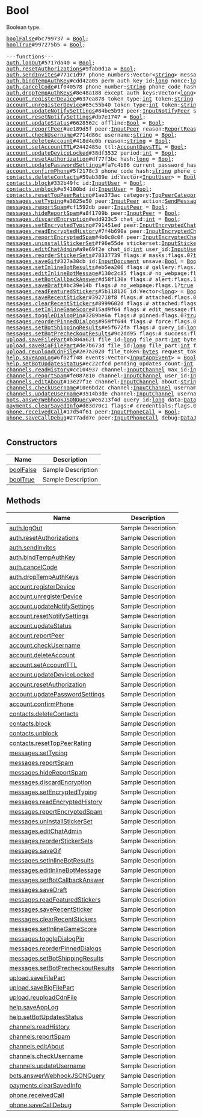 # Bool

Boolean type.

<pre>
<a href="../constructor/boolFalse.md">boolFalse</a>#bc799737 = <a href="../type/Bool.md">Bool</a>;
<a href="../constructor/boolTrue.md">boolTrue</a>#997275b5 = <a href="../type/Bool.md">Bool</a>;

---functions---
<a href="../method/auth.logOut.md">auth.logOut</a>#5717da40 = <a href="../type/Bool.md">Bool</a>;
<a href="../method/auth.resetAuthorizations.md">auth.resetAuthorizations</a>#9fab0d1a = <a href="../type/Bool.md">Bool</a>;
<a href="../method/auth.sendInvites.md">auth.sendInvites</a>#771c1d97 phone_numbers:Vector&lt;<a href="../type/string.md">string</a>&gt; message:<a href="../type/string.md">string</a> = <a href="../type/Bool.md">Bool</a>;
<a href="../method/auth.bindTempAuthKey.md">auth.bindTempAuthKey</a>#cdd42a05 perm_auth_key_id:<a href="../type/long.md">long</a> nonce:<a href="../type/long.md">long</a> expires_at:<a href="../type/int.md">int</a> encrypted_message:<a href="../type/bytes.md">bytes</a> = <a href="../type/Bool.md">Bool</a>;
<a href="../method/auth.cancelCode.md">auth.cancelCode</a>#1f040578 phone_number:<a href="../type/string.md">string</a> phone_code_hash:<a href="../type/string.md">string</a> = <a href="../type/Bool.md">Bool</a>;
<a href="../method/auth.dropTempAuthKeys.md">auth.dropTempAuthKeys</a>#8e48a188 except_auth_keys:Vector&lt;<a href="../type/long.md">long</a>&gt; = <a href="../type/Bool.md">Bool</a>;
<a href="../method/account.registerDevice.md">account.registerDevice</a>#637ea878 token_type:<a href="../type/int.md">int</a> token:<a href="../type/string.md">string</a> = <a href="../type/Bool.md">Bool</a>;
<a href="../method/account.unregisterDevice.md">account.unregisterDevice</a>#65c55b40 token_type:<a href="../type/int.md">int</a> token:<a href="../type/string.md">string</a> = <a href="../type/Bool.md">Bool</a>;
<a href="../method/account.updateNotifySettings.md">account.updateNotifySettings</a>#84be5b93 peer:<a href="../type/InputNotifyPeer.md">InputNotifyPeer</a> settings:<a href="../type/InputPeerNotifySettings.md">InputPeerNotifySettings</a> = <a href="../type/Bool.md">Bool</a>;
<a href="../method/account.resetNotifySettings.md">account.resetNotifySettings</a>#db7e1747 = <a href="../type/Bool.md">Bool</a>;
<a href="../method/account.updateStatus.md">account.updateStatus</a>#6628562c offline:<a href="../type/Bool.md">Bool</a> = <a href="../type/Bool.md">Bool</a>;
<a href="../method/account.reportPeer.md">account.reportPeer</a>#ae189d5f peer:<a href="../type/InputPeer.md">InputPeer</a> reason:<a href="../type/ReportReason.md">ReportReason</a> = <a href="../type/Bool.md">Bool</a>;
<a href="../method/account.checkUsername.md">account.checkUsername</a>#2714d86c username:<a href="../type/string.md">string</a> = <a href="../type/Bool.md">Bool</a>;
<a href="../method/account.deleteAccount.md">account.deleteAccount</a>#418d4e0b reason:<a href="../type/string.md">string</a> = <a href="../type/Bool.md">Bool</a>;
<a href="../method/account.setAccountTTL.md">account.setAccountTTL</a>#2442485e ttl:<a href="../type/AccountDaysTTL.md">AccountDaysTTL</a> = <a href="../type/Bool.md">Bool</a>;
<a href="../method/account.updateDeviceLocked.md">account.updateDeviceLocked</a>#38df3532 period:<a href="../type/int.md">int</a> = <a href="../type/Bool.md">Bool</a>;
<a href="../method/account.resetAuthorization.md">account.resetAuthorization</a>#df77f3bc hash:<a href="../type/long.md">long</a> = <a href="../type/Bool.md">Bool</a>;
<a href="../method/account.updatePasswordSettings.md">account.updatePasswordSettings</a>#fa7c4b86 current_password_hash:<a href="../type/bytes.md">bytes</a> new_settings:<a href="../type/account.PasswordInputSettings.md">account.PasswordInputSettings</a> = <a href="../type/Bool.md">Bool</a>;
<a href="../method/account.confirmPhone.md">account.confirmPhone</a>#5f2178c3 phone_code_hash:<a href="../type/string.md">string</a> phone_code:<a href="../type/string.md">string</a> = <a href="../type/Bool.md">Bool</a>;
<a href="../method/contacts.deleteContacts.md">contacts.deleteContacts</a>#59ab389e id:Vector&lt;<a href="../type/InputUser.md">InputUser</a>&gt; = <a href="../type/Bool.md">Bool</a>;
<a href="../method/contacts.block.md">contacts.block</a>#332b49fc id:<a href="../type/InputUser.md">InputUser</a> = <a href="../type/Bool.md">Bool</a>;
<a href="../method/contacts.unblock.md">contacts.unblock</a>#e54100bd id:<a href="../type/InputUser.md">InputUser</a> = <a href="../type/Bool.md">Bool</a>;
<a href="../method/contacts.resetTopPeerRating.md">contacts.resetTopPeerRating</a>#1ae373ac category:<a href="../type/TopPeerCategory.md">TopPeerCategory</a> peer:<a href="../type/InputPeer.md">InputPeer</a> = <a href="../type/Bool.md">Bool</a>;
<a href="../method/messages.setTyping.md">messages.setTyping</a>#a3825e50 peer:<a href="../type/InputPeer.md">InputPeer</a> action:<a href="../type/SendMessageAction.md">SendMessageAction</a> = <a href="../type/Bool.md">Bool</a>;
<a href="../method/messages.reportSpam.md">messages.reportSpam</a>#cf1592db peer:<a href="../type/InputPeer.md">InputPeer</a> = <a href="../type/Bool.md">Bool</a>;
<a href="../method/messages.hideReportSpam.md">messages.hideReportSpam</a>#a8f1709b peer:<a href="../type/InputPeer.md">InputPeer</a> = <a href="../type/Bool.md">Bool</a>;
<a href="../method/messages.discardEncryption.md">messages.discardEncryption</a>#edd923c5 chat_id:<a href="../type/int.md">int</a> = <a href="../type/Bool.md">Bool</a>;
<a href="../method/messages.setEncryptedTyping.md">messages.setEncryptedTyping</a>#791451ed peer:<a href="../type/InputEncryptedChat.md">InputEncryptedChat</a> typing:<a href="../type/Bool.md">Bool</a> = <a href="../type/Bool.md">Bool</a>;
<a href="../method/messages.readEncryptedHistory.md">messages.readEncryptedHistory</a>#7f4b690a peer:<a href="../type/InputEncryptedChat.md">InputEncryptedChat</a> max_date:<a href="../type/int.md">int</a> = <a href="../type/Bool.md">Bool</a>;
<a href="../method/messages.reportEncryptedSpam.md">messages.reportEncryptedSpam</a>#4b0c8c0f peer:<a href="../type/InputEncryptedChat.md">InputEncryptedChat</a> = <a href="../type/Bool.md">Bool</a>;
<a href="../method/messages.uninstallStickerSet.md">messages.uninstallStickerSet</a>#f96e55de stickerset:<a href="../type/InputStickerSet.md">InputStickerSet</a> = <a href="../type/Bool.md">Bool</a>;
<a href="../method/messages.editChatAdmin.md">messages.editChatAdmin</a>#a9e69f2e chat_id:<a href="../type/int.md">int</a> user_id:<a href="../type/InputUser.md">InputUser</a> is_admin:<a href="../type/Bool.md">Bool</a> = <a href="../type/Bool.md">Bool</a>;
<a href="../method/messages.reorderStickerSets.md">messages.reorderStickerSets</a>#78337739 flags:# masks:flags.0?<a href="../type/true.md">true</a> order:Vector&lt;<a href="../type/long.md">long</a>&gt; = <a href="../type/Bool.md">Bool</a>;
<a href="../method/messages.saveGif.md">messages.saveGif</a>#327a30cb id:<a href="../type/InputDocument.md">InputDocument</a> unsave:<a href="../type/Bool.md">Bool</a> = <a href="../type/Bool.md">Bool</a>;
<a href="../method/messages.setInlineBotResults.md">messages.setInlineBotResults</a>#eb5ea206 flags:# gallery:flags.0?<a href="../type/true.md">true</a> private:flags.1?<a href="../type/true.md">true</a> query_id:<a href="../type/long.md">long</a> results:Vector&lt;<a href="../type/InputBotInlineResult.md">InputBotInlineResult</a>&gt; cache_time:<a href="../type/int.md">int</a> next_offset:flags.2?<a href="../type/string.md">string</a> switch_pm:flags.3?<a href="../type/InlineBotSwitchPM.md">InlineBotSwitchPM</a> = <a href="../type/Bool.md">Bool</a>;
<a href="../method/messages.editInlineBotMessage.md">messages.editInlineBotMessage</a>#130c2c85 flags:# no_webpage:flags.1?<a href="../type/true.md">true</a> id:<a href="../type/InputBotInlineMessageID.md">InputBotInlineMessageID</a> message:flags.11?<a href="../type/string.md">string</a> reply_markup:flags.2?<a href="../type/ReplyMarkup.md">ReplyMarkup</a> entities:flags.3?Vector&lt;<a href="../type/MessageEntity.md">MessageEntity</a>&gt; = <a href="../type/Bool.md">Bool</a>;
<a href="../method/messages.setBotCallbackAnswer.md">messages.setBotCallbackAnswer</a>#d58f130a flags:# alert:flags.1?<a href="../type/true.md">true</a> query_id:<a href="../type/long.md">long</a> message:flags.0?<a href="../type/string.md">string</a> url:flags.2?<a href="../type/string.md">string</a> cache_time:<a href="../type/int.md">int</a> = <a href="../type/Bool.md">Bool</a>;
<a href="../method/messages.saveDraft.md">messages.saveDraft</a>#bc39e14b flags:# no_webpage:flags.1?<a href="../type/true.md">true</a> reply_to_msg_id:flags.0?<a href="../type/int.md">int</a> peer:<a href="../type/InputPeer.md">InputPeer</a> message:<a href="../type/string.md">string</a> entities:flags.3?Vector&lt;<a href="../type/MessageEntity.md">MessageEntity</a>&gt; = <a href="../type/Bool.md">Bool</a>;
<a href="../method/messages.readFeaturedStickers.md">messages.readFeaturedStickers</a>#5b118126 id:Vector&lt;<a href="../type/long.md">long</a>&gt; = <a href="../type/Bool.md">Bool</a>;
<a href="../method/messages.saveRecentSticker.md">messages.saveRecentSticker</a>#392718f8 flags:# attached:flags.0?<a href="../type/true.md">true</a> id:<a href="../type/InputDocument.md">InputDocument</a> unsave:<a href="../type/Bool.md">Bool</a> = <a href="../type/Bool.md">Bool</a>;
<a href="../method/messages.clearRecentStickers.md">messages.clearRecentStickers</a>#8999602d flags:# attached:flags.0?<a href="../type/true.md">true</a> = <a href="../type/Bool.md">Bool</a>;
<a href="../method/messages.setInlineGameScore.md">messages.setInlineGameScore</a>#15ad9f64 flags:# edit_message:flags.0?<a href="../type/true.md">true</a> force:flags.1?<a href="../type/true.md">true</a> id:<a href="../type/InputBotInlineMessageID.md">InputBotInlineMessageID</a> user_id:<a href="../type/InputUser.md">InputUser</a> score:<a href="../type/int.md">int</a> = <a href="../type/Bool.md">Bool</a>;
<a href="../method/messages.toggleDialogPin.md">messages.toggleDialogPin</a>#3289be6a flags:# pinned:flags.0?<a href="../type/true.md">true</a> peer:<a href="../type/InputPeer.md">InputPeer</a> = <a href="../type/Bool.md">Bool</a>;
<a href="../method/messages.reorderPinnedDialogs.md">messages.reorderPinnedDialogs</a>#959ff644 flags:# force:flags.0?<a href="../type/true.md">true</a> order:Vector&lt;<a href="../type/InputPeer.md">InputPeer</a>&gt; = <a href="../type/Bool.md">Bool</a>;
<a href="../method/messages.setBotShippingResults.md">messages.setBotShippingResults</a>#e5f672fa flags:# query_id:<a href="../type/long.md">long</a> error:flags.0?<a href="../type/string.md">string</a> shipping_options:flags.1?Vector&lt;<a href="../type/ShippingOption.md">ShippingOption</a>&gt; = <a href="../type/Bool.md">Bool</a>;
<a href="../method/messages.setBotPrecheckoutResults.md">messages.setBotPrecheckoutResults</a>#9c2dd95 flags:# success:flags.1?<a href="../type/true.md">true</a> query_id:<a href="../type/long.md">long</a> error:flags.0?<a href="../type/string.md">string</a> = <a href="../type/Bool.md">Bool</a>;
<a href="../method/upload.saveFilePart.md">upload.saveFilePart</a>#b304a621 file_id:<a href="../type/long.md">long</a> file_part:<a href="../type/int.md">int</a> bytes:<a href="../type/bytes.md">bytes</a> = <a href="../type/Bool.md">Bool</a>;
<a href="../method/upload.saveBigFilePart.md">upload.saveBigFilePart</a>#de7b673d file_id:<a href="../type/long.md">long</a> file_part:<a href="../type/int.md">int</a> file_total_parts:<a href="../type/int.md">int</a> bytes:<a href="../type/bytes.md">bytes</a> = <a href="../type/Bool.md">Bool</a>;
<a href="../method/upload.reuploadCdnFile.md">upload.reuploadCdnFile</a>#2e7a2020 file_token:<a href="../type/bytes.md">bytes</a> request_token:<a href="../type/bytes.md">bytes</a> = <a href="../type/Bool.md">Bool</a>;
<a href="../method/help.saveAppLog.md">help.saveAppLog</a>#6f02f748 events:Vector&lt;<a href="../type/InputAppEvent.md">InputAppEvent</a>&gt; = <a href="../type/Bool.md">Bool</a>;
<a href="../method/help.setBotUpdatesStatus.md">help.setBotUpdatesStatus</a>#ec22cfcd pending_updates_count:<a href="../type/int.md">int</a> message:<a href="../type/string.md">string</a> = <a href="../type/Bool.md">Bool</a>;
<a href="../method/channels.readHistory.md">channels.readHistory</a>#cc104937 channel:<a href="../type/InputChannel.md">InputChannel</a> max_id:<a href="../type/int.md">int</a> = <a href="../type/Bool.md">Bool</a>;
<a href="../method/channels.reportSpam.md">channels.reportSpam</a>#fe087810 channel:<a href="../type/InputChannel.md">InputChannel</a> user_id:<a href="../type/InputUser.md">InputUser</a> id:Vector&lt;<a href="../type/int.md">int</a>&gt; = <a href="../type/Bool.md">Bool</a>;
<a href="../method/channels.editAbout.md">channels.editAbout</a>#13e27f1e channel:<a href="../type/InputChannel.md">InputChannel</a> about:<a href="../type/string.md">string</a> = <a href="../type/Bool.md">Bool</a>;
<a href="../method/channels.checkUsername.md">channels.checkUsername</a>#10e6bd2c channel:<a href="../type/InputChannel.md">InputChannel</a> username:<a href="../type/string.md">string</a> = <a href="../type/Bool.md">Bool</a>;
<a href="../method/channels.updateUsername.md">channels.updateUsername</a>#3514b3de channel:<a href="../type/InputChannel.md">InputChannel</a> username:<a href="../type/string.md">string</a> = <a href="../type/Bool.md">Bool</a>;
<a href="../method/bots.answerWebhookJSONQuery.md">bots.answerWebhookJSONQuery</a>#e6213f4d query_id:<a href="../type/long.md">long</a> data:<a href="../type/DataJSON.md">DataJSON</a> = <a href="../type/Bool.md">Bool</a>;
<a href="../method/payments.clearSavedInfo.md">payments.clearSavedInfo</a>#d83d70c1 flags:# credentials:flags.0?<a href="../type/true.md">true</a> info:flags.1?<a href="../type/true.md">true</a> = <a href="../type/Bool.md">Bool</a>;
<a href="../method/phone.receivedCall.md">phone.receivedCall</a>#17d54f61 peer:<a href="../type/InputPhoneCall.md">InputPhoneCall</a> = <a href="../type/Bool.md">Bool</a>;
<a href="../method/phone.saveCallDebug.md">phone.saveCallDebug</a>#277add7e peer:<a href="../type/InputPhoneCall.md">InputPhoneCall</a> debug:<a href="../type/DataJSON.md">DataJSON</a> = <a href="../type/Bool.md">Bool</a>;

</pre>

## Constructors

| Name | Description |
|------|-------------|
| [boolFalse](../constructor/boolFalse.md) | Sample Description |
| [boolTrue](../constructor/boolTrue.md) | Sample Description |

## Methods

| Name | Description |
|------|-------------|
| [auth.logOut](../method/auth.logOut.md) | Sample Description |
| [auth.resetAuthorizations](../method/auth.resetAuthorizations.md) | Sample Description |
| [auth.sendInvites](../method/auth.sendInvites.md) | Sample Description |
| [auth.bindTempAuthKey](../method/auth.bindTempAuthKey.md) | Sample Description |
| [auth.cancelCode](../method/auth.cancelCode.md) | Sample Description |
| [auth.dropTempAuthKeys](../method/auth.dropTempAuthKeys.md) | Sample Description |
| [account.registerDevice](../method/account.registerDevice.md) | Sample Description |
| [account.unregisterDevice](../method/account.unregisterDevice.md) | Sample Description |
| [account.updateNotifySettings](../method/account.updateNotifySettings.md) | Sample Description |
| [account.resetNotifySettings](../method/account.resetNotifySettings.md) | Sample Description |
| [account.updateStatus](../method/account.updateStatus.md) | Sample Description |
| [account.reportPeer](../method/account.reportPeer.md) | Sample Description |
| [account.checkUsername](../method/account.checkUsername.md) | Sample Description |
| [account.deleteAccount](../method/account.deleteAccount.md) | Sample Description |
| [account.setAccountTTL](../method/account.setAccountTTL.md) | Sample Description |
| [account.updateDeviceLocked](../method/account.updateDeviceLocked.md) | Sample Description |
| [account.resetAuthorization](../method/account.resetAuthorization.md) | Sample Description |
| [account.updatePasswordSettings](../method/account.updatePasswordSettings.md) | Sample Description |
| [account.confirmPhone](../method/account.confirmPhone.md) | Sample Description |
| [contacts.deleteContacts](../method/contacts.deleteContacts.md) | Sample Description |
| [contacts.block](../method/contacts.block.md) | Sample Description |
| [contacts.unblock](../method/contacts.unblock.md) | Sample Description |
| [contacts.resetTopPeerRating](../method/contacts.resetTopPeerRating.md) | Sample Description |
| [messages.setTyping](../method/messages.setTyping.md) | Sample Description |
| [messages.reportSpam](../method/messages.reportSpam.md) | Sample Description |
| [messages.hideReportSpam](../method/messages.hideReportSpam.md) | Sample Description |
| [messages.discardEncryption](../method/messages.discardEncryption.md) | Sample Description |
| [messages.setEncryptedTyping](../method/messages.setEncryptedTyping.md) | Sample Description |
| [messages.readEncryptedHistory](../method/messages.readEncryptedHistory.md) | Sample Description |
| [messages.reportEncryptedSpam](../method/messages.reportEncryptedSpam.md) | Sample Description |
| [messages.uninstallStickerSet](../method/messages.uninstallStickerSet.md) | Sample Description |
| [messages.editChatAdmin](../method/messages.editChatAdmin.md) | Sample Description |
| [messages.reorderStickerSets](../method/messages.reorderStickerSets.md) | Sample Description |
| [messages.saveGif](../method/messages.saveGif.md) | Sample Description |
| [messages.setInlineBotResults](../method/messages.setInlineBotResults.md) | Sample Description |
| [messages.editInlineBotMessage](../method/messages.editInlineBotMessage.md) | Sample Description |
| [messages.setBotCallbackAnswer](../method/messages.setBotCallbackAnswer.md) | Sample Description |
| [messages.saveDraft](../method/messages.saveDraft.md) | Sample Description |
| [messages.readFeaturedStickers](../method/messages.readFeaturedStickers.md) | Sample Description |
| [messages.saveRecentSticker](../method/messages.saveRecentSticker.md) | Sample Description |
| [messages.clearRecentStickers](../method/messages.clearRecentStickers.md) | Sample Description |
| [messages.setInlineGameScore](../method/messages.setInlineGameScore.md) | Sample Description |
| [messages.toggleDialogPin](../method/messages.toggleDialogPin.md) | Sample Description |
| [messages.reorderPinnedDialogs](../method/messages.reorderPinnedDialogs.md) | Sample Description |
| [messages.setBotShippingResults](../method/messages.setBotShippingResults.md) | Sample Description |
| [messages.setBotPrecheckoutResults](../method/messages.setBotPrecheckoutResults.md) | Sample Description |
| [upload.saveFilePart](../method/upload.saveFilePart.md) | Sample Description |
| [upload.saveBigFilePart](../method/upload.saveBigFilePart.md) | Sample Description |
| [upload.reuploadCdnFile](../method/upload.reuploadCdnFile.md) | Sample Description |
| [help.saveAppLog](../method/help.saveAppLog.md) | Sample Description |
| [help.setBotUpdatesStatus](../method/help.setBotUpdatesStatus.md) | Sample Description |
| [channels.readHistory](../method/channels.readHistory.md) | Sample Description |
| [channels.reportSpam](../method/channels.reportSpam.md) | Sample Description |
| [channels.editAbout](../method/channels.editAbout.md) | Sample Description |
| [channels.checkUsername](../method/channels.checkUsername.md) | Sample Description |
| [channels.updateUsername](../method/channels.updateUsername.md) | Sample Description |
| [bots.answerWebhookJSONQuery](../method/bots.answerWebhookJSONQuery.md) | Sample Description |
| [payments.clearSavedInfo](../method/payments.clearSavedInfo.md) | Sample Description |
| [phone.receivedCall](../method/phone.receivedCall.md) | Sample Description |
| [phone.saveCallDebug](../method/phone.saveCallDebug.md) | Sample Description |
